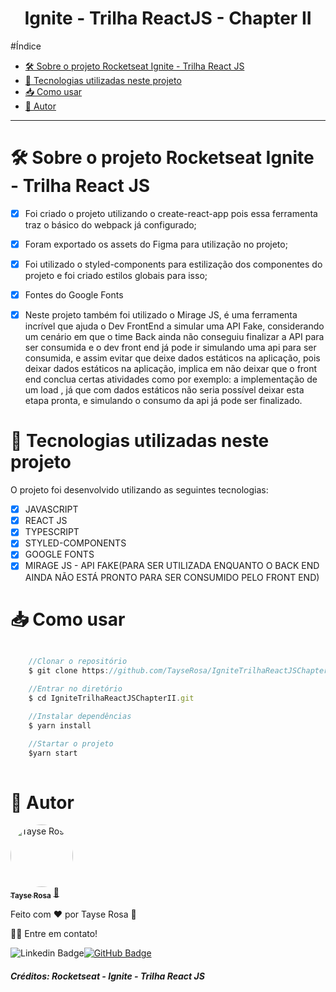 <h1 align="center">Ignite - Trilha ReactJS - Chapter II </h1>

#Índice
- [🛠 Sobre o projeto Rocketseat Ignite - Trilha React JS](#-sobre-o-projeto-rocketseat-ignite---trilha-react-js)
- [🚀 Tecnologias utilizadas neste projeto](#-tecnologias-utilizadas-neste-projeto)
- [📥 Como usar](#-como-usar)
- [🚀 Autor](#-autor)
  
---
# 🛠 Sobre o projeto Rocketseat Ignite - Trilha React JS
- [x] Foi criado o projeto utilizando o create-react-app pois essa ferramenta traz o básico do webpack já configurado;
- [x] Foram exportado os assets do Figma para utilização no projeto;
- [x] Foi utilizado o styled-components para estilização dos componentes do projeto e foi criado estilos globais para isso;
- [x] Fontes do Google Fonts
- [x] Neste projeto também foi utilizado o Mirage JS, é uma ferramenta incrível que ajuda o Dev FrontEnd a simular uma API Fake, considerando um cenário em que o time Back ainda não conseguiu finalizar a API para ser consumida e o dev front end já pode ir simulando uma api para ser consumida, e assim evitar que deixe dados estáticos na aplicação, pois deixar dados estáticos na aplicação, implica em não deixar que o front end conclua certas atividades como por exemplo: a implementação de um load , já que com dados estáticos não seria possível deixar esta etapa pronta, e simulando o consumo da api já pode ser finalizado.


# 🚀 Tecnologias utilizadas neste projeto
O projeto foi desenvolvido utilizando as seguintes tecnologias:

- [x] JAVASCRIPT
- [x] REACT JS
- [x] TYPESCRIPT
- [x] STYLED-COMPONENTS
- [x] GOOGLE FONTS
- [x] MIRAGE JS - API FAKE(PARA SER UTILIZADA ENQUANTO O BACK END AINDA NÃO ESTÁ PRONTO PARA SER CONSUMIDO PELO FRONT END)

# 📥 Como usar
```js

    //Clonar o repositório
    $ git clone https://github.com/TayseRosa/IgniteTrilhaReactJSChapterII.git

    //Entrar no diretório
    $ cd IgniteTrilhaReactJSChapterII.git

    //Instalar dependências
    $ yarn install 

    //Startar o projeto
    $yarn start
    

``` 

# 🚀 Autor

<a href="https://www.tayserosa.dev">
 <img style="border-radius: 50%;" src="https://avatars.githubusercontent.com/u/31596454?v=4" width="100px;" alt="Tayse Rosa" style="border-radius:50%"/>
 <br />
 <sub><b>Tayse Rosa</b></sub></a> <a href="https://www.tayserosa.dev" title="Tayse Rosa">🚀</a>


Feito com ❤️ por Tayse Rosa 🚀

👋🏽 Entre em contato!

![Linkedin Badge](https://img.shields.io/badge/-TayseRosa-blue?style=flat-square&logo=Linkedin&logoColor=white&link=https://www.linkedin.com/in/tayse-rosa-3b683151/)[![GitHub Badge](https://img.shields.io/badge/GitHub-100000?style=for-the-badge&logo=github&logoColor=white)](https://github.com/TayseRosa/)

<h5> Créditos: Rocketseat - Ignite - Trilha React JS </h5>